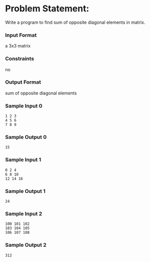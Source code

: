 # Problem Statement:

Write a program to find sum of opposite diagonal elements in matrix.

### Input Format

a 3x3 matrix

### Constraints

no

### Output Format

sum of opposite diagonal elements

### Sample Input 0
```
1 2 3
4 5 6
7 8 9
```
### Sample Output 0
```
15
```
### Sample Input 1
```
0 2 4
6 8 10
12 14 16
```
### Sample Output 1
```
24
```
### Sample Input 2
```
100 101 102
103 104 105
106 107 108
```
### Sample Output 2
```
312
```
